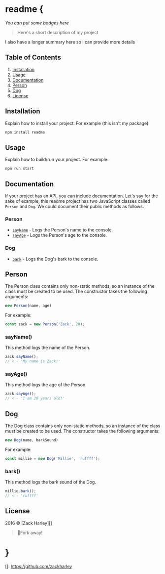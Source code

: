 # readme {
_You can put some badges here_
> Here's a short description of my project

I also have a longer summary here so I can provide more details

## Table of Contents
1. [Installation](#installation)
1. [Usage](#usage)
1. [Documentation](#documentation)
  1. [Person](#person)
  1. [Dog](#dog)
1. [License](#license)

## Installation
Explain how to install your project. For example (this isn't my package):
```javascript
npm install readme
```

## Usage
Explain how to build/run your project. For example:
```javascript
npm run start
```

## Documentation
If your project has an API, you can include documentation. Let's say for the sake of example, this readme project has two JavaScript classes called `Person` and `Dog`. We could document their public methods as follows.

### Person
- [`sayName`](#sayname) - Logs the Person's name to the console.
- [`sayAge`](#sayage) - Logs the Person's age to the console. 

### Dog
- [`bark`](#bark) - Logs the Dog's bark to the console.

## Person
The Person class contains only non-static methods, so an instance of the class must be created to be used. The constructor takes the following arguments:
```javascript
new Person(name, age)
```
For example:
```javascript
const zack = new Person('Zack', 20);
```

### sayName()
This method logs the name of the Person.
```javascript
zack.sayName();
// < - 'My name is Zack!'
```

### sayAge()
This method logs the age of the Person.
```javascript
zack.sayAge();
// < - 'I am 20 years old!'
```

## Dog
The Dog class contains only non-static methods, so an instance of the class must be created to be used. The constructor takes the following arguments:
```javascript
new Dog(name, barkSound)
```
For example:
```javascript
const millie = new Dog('Millie', 'ruffff');
```

### bark()
This method logs the bark sound of the Dog.
```javascript
millie.bark();
// < - 'ruffff'
```

## License
2016 © [Zack Harley][]
> :fork_and_knife:Fork away!

# }

[]: https://github.com/zackharley
